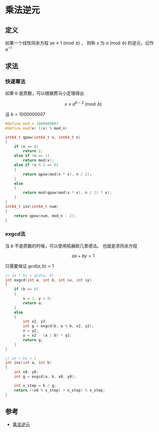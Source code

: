 # 乘法逆元

## 定义

如果一个线性同余方程 $ax \equiv 1 \pmod{b}$ ，
则称 $x$ 为 $a \pmod{b}$ 的逆元，记作 $a^{-1}$

## 求法

### 快速幂法

如果 $b$ 是质数，可以根据费马小定理得出

$$ x \equiv a^{b-2} \pmod{b} $$

设 $b = 1000000007$

```cpp
#define mod_n 1000000007
#define mod(x) ((x) % mod_n)

int64_t qpow(int64_t x, int64_t n)
{
    if (n == 0)
        return 1;
    else if (n == 1)
        return mod(x);
    else if (n % 2 == 0)
    {
        return qpow(mod(x * x), n / 2);
    }
    else
    {
        return mod(qpow(mod(x * x), n / 2) * x);
    }
}
int64_t inv(int64_t num)
{
    return qpow(num, mod_n - 2);
}
```

### exgcd法

当 $b$ 不是质数的时候，可以使用拓展欧几里德法。
也就是求同余方程

$$ax + by = 1$$

只需要保证 $gcd(a,b) = 1$

```cpp
// ax + by = gcd(a, b)
int exgcd(int a, int b, int &x, int &y)
{
    if (b == 0)
    {
        x = 1, y = 0;
        return a;
    }
    else
    {
        int x2, y2;
        int g = exgcd(b, a % b, x2, y2);
        x = y2;
        y = x2 - (a / b) * y2;
        return g;
    }
}

// ax + by = 1
int inv(int a, int b)
{
    int x0, y0;
    int g = exgcd(a, b, x0, y0);

    int x_step = b / g;
    return ((x0 % x_step) + x_step) % x_step;
}
```

## 参考

* [乘法逆元](https://oi-wiki.org/math/number-theory/inverse/)